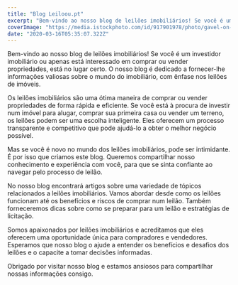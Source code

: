 ```yaml
---
title: "Blog Leiloou.pt"
excerpt: "Bem-vindo ao nosso blog de leilões imobiliários! Se você é um investidor imobiliário ou apenas está interessado em comprar ou vender propriedades, está no lugar certo. O nosso blog é dedicado a fornecer-lhe informações valiosas sobre o mundo do imobiliário, com ênfase nos leilões de imóveis."
coverImage: "https://media.istockphoto.com/id/917901978/photo/gavel-on-auction-word.jpg?s=612x612&w=0&k=20&c=e5mnLUG2UEg6y8zfO1zc7Gi4Ed8PEEeV3eGeYOKxKBI="
date: "2020-03-16T05:35:07.322Z"
---
```


Bem-vindo ao nosso blog de leilões imobiliários! Se você é um investidor imobiliário ou apenas está interessado em comprar ou vender propriedades, está no lugar certo. O nosso blog é dedicado a fornecer-lhe informações valiosas sobre o mundo do imobiliário, com ênfase nos leilões de imóveis.

Os leilões imobiliários são uma ótima maneira de comprar ou vender propriedades de forma rápida e eficiente. Se você está à procura de investir num imóvel para alugar, comprar sua primeira casa ou vender um terreno, os leilões podem ser uma escolha inteligente. Eles oferecem um processo transparente e competitivo que pode ajudá-lo a obter o melhor negócio possível.

Mas se você é novo no mundo dos leilões imobiliários, pode ser intimidante. É por isso que criamos este blog. Queremos compartilhar nosso conhecimento e experiência com você, para que se sinta confiante ao navegar pelo processo de leilão.

No nosso blog encontrará artigos sobre uma variedade de tópicos relacionados a leilões imobiliários. Vamos abordar desde como os leilões funcionam até os benefícios e riscos de comprar num leilão. Também forneceremos dicas sobre como se preparar para um leilão e estratégias de licitação.

Somos apaixonados por leilões imobiliários e acreditamos que eles oferecem uma oportunidade única para compradores e vendedores. Esperamos que nosso blog o ajude a entender os benefícios e desafios dos leilões e o capacite a tomar decisões informadas.

Obrigado por visitar nosso blog e estamos ansiosos para compartilhar nossas informações consigo.
